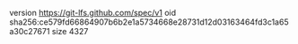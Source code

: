version https://git-lfs.github.com/spec/v1
oid sha256:ce579fd66864907b6b2e1a5734668e28731d12d03163464fd3c1a65a30c27671
size 4327
